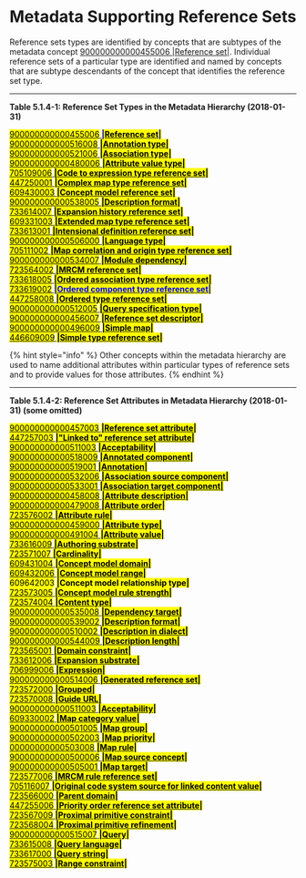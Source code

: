 # Metadata Supporting Reference Sets

Reference sets types are identified by concepts that are subtypes of the metadata concept [900000000000455006 |Reference set|](http://snomed.info/id/900000000000455006). Individual reference sets of a particular type are identified and named by concepts that are subtype descendants of the concept that identifies the reference set type.

***

**Table 5.1.4-1: Reference Set Types in the Metadata Hierarchy (2018-01-31)**

&#x20; [<mark style="color:$info;">900000000000455006</mark> <mark style="color:blue;">**|**</mark><mark style="color:$primary;">**Reference set**</mark><mark style="color:blue;">**|**</mark>](http://snomed.info/id/900000000000455006)\
&#x20;     [<mark style="color:$info;">900000000000516008</mark> <mark style="color:$primary;">**|Annotation type|**</mark>](http://snomed.info/id/900000000000516008)\
&#x20;     [<mark style="color:$info;">900000000000521006</mark> <mark style="color:$primary;">**|Association type|**</mark>](http://snomed.info/id/900000000000521006)\
&#x20;     [<mark style="color:$info;">900000000000480006</mark> <mark style="color:$primary;">**|Attribute value type|**</mark>](http://snomed.info/id/900000000000480006)\
&#x20;     [<mark style="color:$info;">705109006</mark> <mark style="color:$primary;">**|Code to expression type reference set|**</mark>](http://snomed.info/id/705109006)\
&#x20;     [<mark style="color:$info;">447250001</mark> <mark style="color:$primary;">**|Complex map type reference set|**</mark>](http://snomed.info/id/447250001)\
&#x20;     [<mark style="color:$info;">609430003</mark> <mark style="color:$primary;">**|Concept model reference set|**</mark>](http://snomed.info/id/609430003)\
&#x20;     [<mark style="color:$info;">900000000000538005</mark> <mark style="color:$primary;">**|Description format|**</mark>](http://snomed.info/id/900000000000538005)\
&#x20;     [<mark style="color:$info;">733614007</mark> <mark style="color:$primary;">**|Expansion history reference set|**</mark>](http://snomed.info/id/733614007)\
&#x20;     [<mark style="color:$info;">609331003</mark> <mark style="color:$primary;">**|Extended map type reference set|**</mark>](http://snomed.info/id/609331003)\
&#x20;     [<mark style="color:$info;">733613001</mark> <mark style="color:$primary;">**|Intensional definition reference set|**</mark>](http://snomed.info/id/733613001)\
&#x20;     [<mark style="color:$info;">900000000000506000</mark> <mark style="color:$primary;">**|Language type|**</mark>](http://snomed.info/id/900000000000506000)\
&#x20;     [<mark style="color:$info;">705111002</mark> <mark style="color:$primary;">**|Map correlation and origin type reference set|**</mark>](http://snomed.info/id/705111002)\
&#x20;     [<mark style="color:$info;">900000000000534007</mark> <mark style="color:$info;"></mark><mark style="color:$info;">**|**</mark><mark style="color:$primary;">**Module dependency|**</mark>](http://snomed.info/id/900000000000534007)\
&#x20;     [<mark style="color:$info;">723564002</mark> <mark style="color:$primary;">**|MRCM reference set|**</mark>](http://snomed.info/id/723564002)\
&#x20;     [<mark style="color:$info;">733618005</mark> <mark style="color:$primary;">**|Ordered association type reference set|**</mark>](http://snomed.info/id/733618005)\
&#x20;     [<mark style="color:$info;">733619002</mark> <mark style="color:blue;">**|Ordered component type reference set|**</mark>](http://snomed.info/id/733619002)\
&#x20;     [<mark style="color:$info;">447258008</mark> <mark style="color:$primary;">**|Ordered type reference set|**</mark>](http://snomed.info/id/447258008)\
&#x20;     [<mark style="color:$info;">900000000000512005</mark> <mark style="color:$primary;">**|Query specification type|**</mark>](http://snomed.info/id/900000000000512005)\
&#x20;     [<mark style="color:$info;">900000000000456007</mark> <mark style="color:$primary;">**|Reference set descriptor|**</mark>](http://snomed.info/id/900000000000456007)\
&#x20;     [<mark style="color:$info;">900000000000496009</mark> <mark style="color:$primary;">**|Simple map|**</mark>](http://snomed.info/id/900000000000496009)\
&#x20;     [<mark style="color:$info;">446609009</mark> <mark style="color:$primary;">**|Simple type reference set|**</mark>](http://snomed.info/id/446609009)

{% hint style="info" %}
Other concepts within the metadata hierarchy are used to name additional attributes within particular types of reference sets and to provide values for those attributes.
{% endhint %}

***

**Table 5.1.4-2: Reference Set Attributes in Metadata Hierarchy (2018-01-31) (some omitted)**

&#x20; [<mark style="color:$info;">900000000000457003</mark> <mark style="color:$primary;">**|Reference set attribute|**</mark>](http://snomed.info/id/900000000000457003)\
&#x20;     [<mark style="color:$info;">447257003</mark> <mark style="color:$primary;">**|"Linked to" reference set attribute|**</mark>](http://snomed.info/id/447257003)\
&#x20;     [<mark style="color:$info;">900000000000511003</mark> <mark style="color:$primary;">**|Acceptability|**</mark>](http://snomed.info/id/900000000000511003)\
&#x20;     [<mark style="color:$info;">900000000000518009</mark> <mark style="color:$primary;">**|Annotated component|**</mark>](http://snomed.info/id/900000000000518009)\
&#x20;     [<mark style="color:$info;">900000000000519001</mark> <mark style="color:$primary;">**|Annotation|**</mark>](http://snomed.info/id/900000000000519001)\
&#x20;     [<mark style="color:$info;">900000000000532006</mark> <mark style="color:$primary;">**|Association source component|**</mark>](http://snomed.info/id/900000000000532006)\
&#x20;     [<mark style="color:$info;">900000000000533001</mark> <mark style="color:$primary;">**|Association target component|**</mark>](http://snomed.info/id/900000000000533001)\
&#x20;     [<mark style="color:$info;">900000000000458008</mark> <mark style="color:$primary;">**|Attribute description|**</mark>](http://snomed.info/id/900000000000458008)\
&#x20;     [<mark style="color:$info;">900000000000479008</mark> <mark style="color:$primary;">**|Attribute order|**</mark>](http://snomed.info/id/900000000000479008)\
&#x20;     [<mark style="color:$info;">723576002</mark> <mark style="color:$primary;">**|Attribute rule|**</mark>](http://snomed.info/id/723576002)\
&#x20;     [<mark style="color:$info;">900000000000459000</mark> <mark style="color:$primary;">**|Attribute type|**</mark>](http://snomed.info/id/900000000000459000)\
&#x20;     [<mark style="color:$info;">900000000000491004</mark> <mark style="color:$primary;">**|Attribute value|**</mark>](http://snomed.info/id/900000000000491004)\
&#x20;     [<mark style="color:$info;">733616009</mark> <mark style="color:$primary;">**|Authoring substrate|**</mark>](http://snomed.info/id/733616009)\
&#x20;     [<mark style="color:$info;">723571007</mark> <mark style="color:$primary;">**|Cardinality|**</mark>](http://snomed.info/id/723571007)\
&#x20;     [<mark style="color:$info;">609431004</mark> <mark style="color:$primary;">**|Concept model domain|**</mark>](http://snomed.info/id/609431004)\
&#x20;     [<mark style="color:$info;">609432006</mark> <mark style="color:$primary;">**|Concept model range|**</mark>](http://snomed.info/id/609432006)\
&#x20;     <mark style="color:$info;">609642003</mark> <mark style="color:$primary;">**|Concept model relationship type|**</mark>\
&#x20;     [<mark style="color:$info;">723573005</mark> <mark style="color:$primary;">**|Concept model rule strength|**</mark>](http://snomed.info/id/723573005)\
&#x20;     [<mark style="color:$info;">723574004</mark> <mark style="color:$primary;">**|Content type|**</mark>](http://snomed.info/id/723574004)\
&#x20;     [<mark style="color:$info;">900000000000535008</mark> <mark style="color:$primary;">**|Dependency target|**</mark>](http://snomed.info/id/900000000000535008)\
&#x20;     [<mark style="color:$info;">900000000000539002</mark> <mark style="color:$primary;">**|Description format|**</mark>](http://snomed.info/id/900000000000539002)\
&#x20;     [<mark style="color:$info;">900000000000510002</mark> <mark style="color:$primary;">**|Description in dialect|**</mark>](http://snomed.info/id/900000000000510002)\
&#x20;     [<mark style="color:$info;">900000000000544009</mark> <mark style="color:$primary;">**|Description length|**</mark>](http://snomed.info/id/900000000000544009)\
&#x20;     [<mark style="color:$info;">723565001</mark> <mark style="color:$primary;">**|Domain constraint|**</mark>](http://snomed.info/id/723565001)\
&#x20;     [<mark style="color:$info;">733612006</mark> <mark style="color:$primary;">**|Expansion substrate|**</mark>](http://snomed.info/id/733612006)\
&#x20;     [<mark style="color:$info;">706999006</mark> <mark style="color:$primary;">**|Expression|**</mark>](http://snomed.info/id/706999006)\
&#x20;     [<mark style="color:$info;">900000000000514006</mark> <mark style="color:$primary;">**|Generated reference set|**</mark>](http://snomed.info/id/900000000000514006)\
&#x20;     [<mark style="color:$info;">723572000</mark> <mark style="color:$primary;">**|Grouped|**</mark>](http://snomed.info/id/723572000)\
&#x20;     [<mark style="color:$info;">723570008</mark> <mark style="color:$primary;">**|Guide URL|**</mark>](http://snomed.info/id/723570008)\
&#x20;    [<mark style="color:$info;">900000000000511003</mark> <mark style="color:$primary;">**|Acceptability|**</mark>](http://snomed.info/id/900000000000511003)\
&#x20;     [<mark style="color:$info;">609330002</mark> <mark style="color:$primary;">**|Map category value|**</mark>](http://snomed.info/id/609330002)\
&#x20;     [<mark style="color:$info;">900000000000501005</mark> <mark style="color:$primary;">**|Map group|**</mark>](http://snomed.info/id/900000000000501005)\
&#x20;     [<mark style="color:$info;">900000000000502003</mark> <mark style="color:$primary;">**|Map priority|**</mark>](http://snomed.info/id/900000000000502003)\
&#x20;     [<mark style="color:$info;">00000000000503008</mark> <mark style="color:$primary;">**|Map rule|**</mark>](http://snomed.info/id/900000000000503008)\
&#x20;     [<mark style="color:$info;">900000000000500006</mark> <mark style="color:$primary;">**|Map source concept|**</mark>](http://snomed.info/id/900000000000500006)\
&#x20;     [<mark style="color:$info;">900000000000505001</mark> <mark style="color:$primary;">**|Map target|**</mark>](http://snomed.info/id/900000000000505001)\
&#x20;     [<mark style="color:$info;">723577006</mark> <mark style="color:$primary;">**|MRCM rule reference set|**</mark>](http://snomed.info/id/723577006)\
&#x20;     [<mark style="color:$info;">705116007</mark> <mark style="color:$primary;">**|Original code system source for linked content value|**</mark>](http://snomed.info/id/705116007)\
&#x20;     [<mark style="color:$info;">723566000</mark> <mark style="color:$primary;">**|Parent domain|**</mark>](http://snomed.info/id/723566000)\
&#x20;     [<mark style="color:$info;">447255006</mark> <mark style="color:$primary;">**|Priority order reference set attribute|**</mark>](http://snomed.info/id/447255006)\
&#x20;     [<mark style="color:$info;">723567009</mark> <mark style="color:$primary;">**|Proximal primitive constraint|**</mark>](http://snomed.info/id/723567009)\
&#x20;     [<mark style="color:$info;">723568004</mark> <mark style="color:$primary;">**|Proximal primitive refinement|**</mark>](http://snomed.info/id/723568004)\
&#x20;     [<mark style="color:$info;">900000000000515007</mark> <mark style="color:$primary;">**|Query|**</mark>](http://snomed.info/id/900000000000515007)\
&#x20;     [<mark style="color:$info;">733615008</mark> <mark style="color:$primary;">**|Query language|**</mark>](http://snomed.info/id/733615008)\
&#x20;     [<mark style="color:$info;">733617000</mark> <mark style="color:$primary;">**|Query string|**</mark>](http://snomed.info/id/733617000)\
&#x20;     [<mark style="color:$info;">723575003</mark> <mark style="color:$primary;">**|Range constraint|**</mark>](http://snomed.info/id/723575003)
